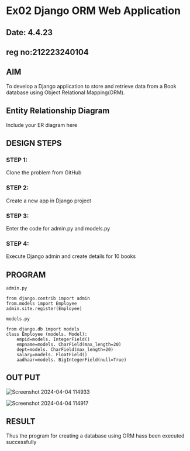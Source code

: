 # Ex02 Django ORM Web Application
## Date: 4.4.23
## reg no:212223240104
## AIM
To develop a Django application to store and retrieve data from a Book database using Object Relational Mapping(ORM).

## Entity Relationship Diagram

Include your ER diagram here

## DESIGN STEPS

### STEP 1:
Clone the problem from GitHub

### STEP 2:
Create a new app in Django project

### STEP 3:
Enter the code for admin.py and models.py

### STEP 4:
Execute Django admin and create details for 10 books

## PROGRAM
```
admin.py

from django.contrib import admin
from.models import Employee
admin.site.register(Employee)

models.py

from django.db import models
class Employee (models. Model):
    empid=models. IntegerField()
    empname=models. CharField(max_length=20)
    dept=models. CharField(max_length=20)
    salary=models. FloatField()
    aadhaar=models. BigIntegerField(null=True)
```
## OUT PUT
![Screenshot 2024-04-04 114933](https://github.com/feryjfgkuyfgewjfgew/ORM/assets/150319377/939df3e2-8f0c-41af-87db-823b71251885)

![Screenshot 2024-04-04 114917](https://github.com/feryjfgkuyfgewjfgew/ORM/assets/150319377/7ae70a02-ebce-4995-afea-69acec2efece)



## RESULT
Thus the program for creating a database using ORM hass been executed successfully
